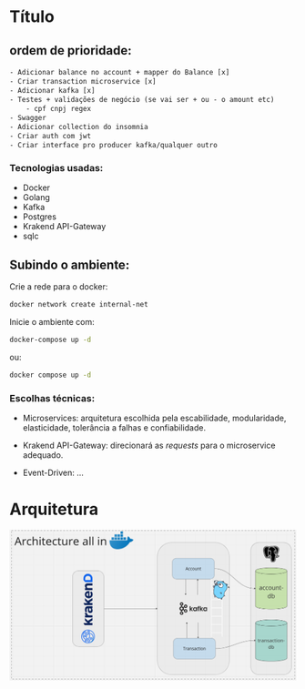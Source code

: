 # Título

## ordem de prioridade:
    - Adicionar balance no account + mapper do Balance [x]
    - Criar transaction microservice [x]
    - Adicionar kafka [x]
    - Testes + validações de negócio (se vai ser + ou - o amount etc)
        - cpf cnpj regex
    - Swagger
    - Adicionar collection do insomnia
    - Criar auth com jwt
    - Criar interface pro producer kafka/qualquer outro

### Tecnologias usadas:
- Docker
- Golang
- Kafka
- Postgres
- Krakend API-Gateway
- sqlc

## Subindo o ambiente:

Crie a rede para o docker:
```bash
docker network create internal-net
```

Inicie o ambiente com:
```bash
docker-compose up -d
```
ou:
```bash
docker compose up -d
```

### Escolhas técnicas:
- Microservices: arquitetura escolhida pela escabilidade, modularidade, elasticidade, tolerância a falhas e confiabilidade.

- Krakend API-Gateway: direcionará as <em>requests</em> para o microservice adequado. 
- Event-Driven: ...

# Arquitetura

![image info](./assets/arch.png)
